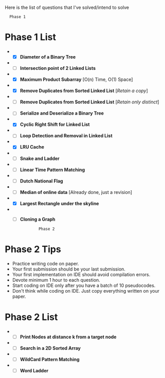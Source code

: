 Here is the list of questions that I've solved/intend to solve   

      Phase 1
 # Phase 1 List

* - [x] **Diameter of a Binary Tree**
* - [ ] **Intersection point of 2 Linked Lists**
* - [x] **Maximum Product Subarray** [O(n) Time, O(1) Space]
* - [x] **Remove Duplicates from Sorted Linked List** [_Retain a copy_]
* - [ ] **Remove Duplicates from Sorted Linked List** [_Retain only distinct_]
* - [ ] **Serialize and Deserialize a Binary Tree**
* - [x] **Cyclic Right Shift for Linked List**
* - [ ] **Loop Detection and Removal in Linked List**
* - [x] **LRU Cache**
* - [ ] **Snake and Ladder**
* - [ ] **Linear Time Pattern Matching**
* - [ ] **Dutch National Flag**
* - [ ] **Median of online data** [Already done, just a revision]
* - [x] **Largest Rectangle under the skyline**
* - [ ] **Cloning a Graph**   


                Phase 2
# Phase 2 Tips   
* Practice writing code on paper.
* Your first submission should be your last submission. 
* Your first implementation on IDE should avoid compilation errors.
* Devote minimum 1 hour to each question.
* Start coding on IDE only after you have a batch of 10 pseudocodes.
* Don't think while coding on IDE. Just copy everything written on your paper.







# Phase 2 List
* - [ ] **Print Nodes at distance k from a target node**   
* - [ ] **Search in a 2D Sorted Array**    
* - [ ] **WildCard Pattern Matching**  
* - [ ] **Word Ladder**
